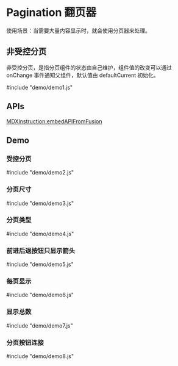 # Pagination 翻页器

使用场景：当需要大量内容显示时，就会使用分页器来处理。

## 非受控分页

非受控分页，是指分页组件的状态由自己维护，组件值的改变可以通过 onChange 事件通知父组件，默认值由 defaultCurrent 初始化。

#include "demo/demo1.js"


## APIs

[MDXInstruction:embedAPIFromFusion](https://github.com/alibaba-fusion/next/blob/master/docs/pagination/index.md)

## Demo

### 受控分页

#include "demo/demo2.js"

### 分页尺寸

#include "demo/demo3.js"

### 分页类型

#include "demo/demo4.js"

### 前进后退按钮只显示箭头

#include "demo/demo5.js"

### 每页显示

#include "demo/demo6.js"

### 显示总数

#include "demo/demo7.js"

### 分页按钮连接

#include "demo/demo8.js"

<!-- ### 配合 react-router 使用 -->

<!-- #include "demo/demo9.js" -->
